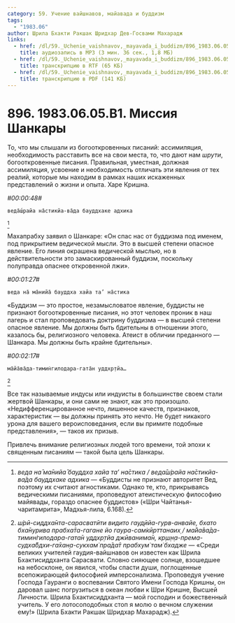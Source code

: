 ```yaml
---
category: 59. Учение вайшнавов, майавада и буддизм
tags:
  - "1983.06"
author: Шрила Бхакти Ракшак Шридхар Дев-Госвами Махарадж
links:
  - href: /dl/59._Uchenie_vaishnavov,_mayavada_i_buddizm/896_1983.06.05.B1_SridharMj_Missita_Shankary.mp3
    title: аудиозапись в MP3 (3 мин. 36 сек., 1,8 МБ)
  - href: /dl/59._Uchenie_vaishnavov,_mayavada_i_buddizm/896_1983.06.05.B1_SridharMj_Missita_Shankary.rtf
    title: транскрипцию в RTF (65 КБ)
  - href: /dl/59._Uchenie_vaishnavov,_mayavada_i_buddizm/896_1983.06.05.B1_SridharMj_Missita_Shankary.pdf
    title: транскрипцию в PDF (141 КБ)
---
```


# 896. 1983.06.05.B1. Миссия Шанкары

То, что мы слышали из богооткровенных писаний: ассимиляция, необходимость расставить все на свои места, то, что дают нам *шрути*, богооткровенные писания. Правильная, уместная, должная ассимиляция, усвоение и необходимость отличать эти явления от тех реалий, которые мы находим в рамках наших искаженных представлений о жизни и опыта. Харе Кришна.

*#00:00:48#*

    веда̄ш́райа на̄стикйа-ва̄да бауддхаке адхика
[^_ftn1]

Махапрабху заявил о Шанкаре: «Он спас нас от буддизма под именем, под прикрытием ведической мысли. Это в высшей степени опасное явление. Его линия окрашена ведической мыслью, но в действительности это замаскированный буддизм, поскольку полуправда опаснее откровенной лжи».

*#00:01:27#*

    веда на̄ ма̄нийа̄ бауддха хайа та’ на̄стика

«Буддизм — это простое, незамысловатое явление, буддисты не признают богооткровенные писания, но этот человек проник в наш лагерь и стал проповедовать доктрину буддизма — в высшей степени опасное явление. Мы должны быть бдительны в отношении этого, казалось бы, религиозного человека. Атеист в обличии преданного — Шанкара. Мы должны быть крайне бдительны».

*#00:02:17#*

    ма̄йа̄ва̄да-тимин̇гилодара-гата̄н уддхр̣тйа…
[^_ftn2]

Все так называемые индусы или индуисты в большинстве своем стали жертвой Шанкары, и они сами не знают, как это произошло. «Недифференцированное нечто, лишенное качеств, признаков, характеристик — вы должны принять это нечто. Не будет никакого урона для вашего вероисповедания, если вы примите подобные представления», — таков их призыв.

Привлечь внимание религиозных людей того времени, той эпохи к священным писаниям — такой была цель Шанкары.



[^_ftn1]: *веда на̄ ма̄нийа̄ бауддха хайа та’ на̄стика / веда̄ш́райа на̄стикйа-ва̄да бауддхаке адхика* — «Буддисты не признают авторитет Вед, поэтому их считают агностиками. Однако те, кто, прикрываясь ведическими писаниями, проповедуют атеистическую философию майявады, гораздо опаснее буддистов» («Шри Чайтанья-чаритамрита», Мадхья-лила, 6.168).

[^_ftn2]: *ш́рӣ-сиддха̄нта-сарасватӣти видито гауд̣ӣйа-гурв-анвайе, бхато бха̄нурива прабха̄та-гагане йо гаура-сам̇кӣрттанаих̣ / ма̄йа̄ва̄да-тимин̇гилодара-гата̄н уддхр̣тйа джӣванима̄н, кр̣ш̣н̣а-према-судха̄бдхи-га̄хан̣а-сукхам̇ пра̄да̄т прабхум̇ там̇ бхадже* — «Среди великих учителей гаудия-вайшнавов он известен как Шрила Бхактисиддханта Сарасвати. Словно сияющее солнце, взошедшее на небосклоне, он явился, чтобы спасти души, поглощенные всепожирающей философией имперсонализма. Проповедуя учение Господа Гауранги о воспевании Святого Имени Господа Кришны, он даровал шанс погрузиться в океан любви к Шри Кришне, Высшей Личности. Шрила Бхактисиддханта — мой господин и божественный учитель. У его лотосоподобных стоп я молю о вечном служении ему!» (Шрила Бхакти Ракшак Шридхар Махарадж).


